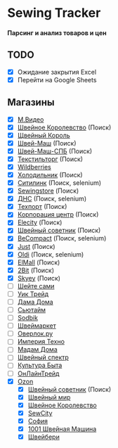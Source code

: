 # Sewing Tracker

#### Парсинг и анализ товаров и цен

## TODO

- [X] Ожидание закрытия Excel
- [X] Перейти на Google Sheets

## Магазины

- [x] [М.Видео](https://www.mvideo.ru/)
- [x] [Швейное Королевство](https://sewing-kingdom.ru/) (Поиск)
- [x] [Щвейный Король](http://sewingking.ru/)
- [x] [Швей-Маш](https://shvei-mash.ru/) (Поиск)
- [x] [Швей-Маш-СПБ](https://shveimash.spb.ru) (Поиск)
- [x] [Текстильторг](https://www.textiletorg.ru) (Поиск)
- [x] [Wildberries](https://wildberries.ru)
- [x] [Холодильник](https://www.holodilnik.ru) (Поиск)
- [x] [Ситилинк](https://www.citilink.ru) (Поиск, selenium)
- [x] [Sewingstore](https://www.sewingstore.ru/) (Поиск)
- [x] [ДНС](https://www.dns-shop.ru/) (Поиск, selenium)
- [x] [Техпорт](https://www.techport.ru/) (Поиск)
- [x] [Корпорация центр](https://kcentr.ru) (Поиск)
- [X] [Elecity](https://elecity.ru/) (Поиск)
- [X] [Швейный советник](https://sewingadvisor.ru/) (Поиск)
- [x] [BeCompact](https://becompact.ru/) (Поиск, selenium)
- [x] [Just](https://just.ru/) (Поиск)
- [x] [Oldi](https://www.oldi.ru/) (Поиск, selenium)
- [x] [ElMall](http://dbs.elmall50.ru/) (Поиск)
- [x] [2Bit](https://2bit.ru/) (Поиск)
- [x] [Skyey](https://skyey.ru/) (Поиск)
- [ ] [Шейте сами](https://www.veritaz.ru)
- [ ] [Уик Трейд](https://weektrade.ru/)
- [ ] [Дама Дома](https://damadoma.ru)
- [ ] [Сьютайм](https://sewtime.ru/)
- [ ] [Sodbik](https://www.sodbik.ru/)
- [ ] [Швеймаркет](https://www.redcost.ru)
- [ ] [Оверлок.ру](http://overlock.ru/)
- [ ] [Империя Техно](https://www.imperiatechno.ru/)
- [ ] [Мадам Дома](https://www.madamdoma.ru/)
- [ ] [Швейный спектр](https://swshop.ru/)
- [ ] [Культура Быта](https://moskva.kulturabt.ru/)
- [ ] [ОнЛайнТрейд](https://www.onlinetrade.ru)
- [x] [Ozon](https://ozon.ru/)
  - [x] [Швейный советник](https://www.ozon.ru/seller/shveynyy-sovetnik-85859/?miniapp=seller_85859) (Поиск)
  - [x] [Швейный мир](https://www.ozon.ru/seller/67163/?miniapp=seller_67163)
  - [x] [Швейное Королевство](https://www.ozon.ru/seller/ooo-shveynoe-korolevstvo-147310/bytovaya-tehnika-10500/?miniapp=seller_147310)
  - [x] [SewCity](https://www.ozon.ru/seller/20801/?miniapp=seller_20801)
  - [x] [София](https://www.ozon.ru/seller/shveynyy-magazin-sofiya-39531/bytovaya-tehnika-10500/?miniapp=seller_39531)
  - [x] [1001 Швейная Машина](https://www.ozon.ru/seller/1001-shveynaya-mashina-233945/products/?miniapp=seller_233945)
  - [x] [Швейбери](https://www.ozon.ru/seller/shveyberi-74775/products/?miniapp=seller_74775)
